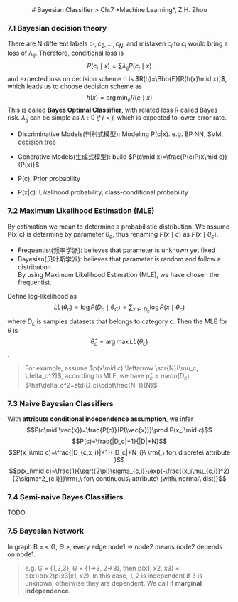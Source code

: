 <center>
# Bayesian Classifier
> Ch.7 *Machine Learning*, Z.H. Zhou
</center>  


### 7.1 Bayesian decision theory
There are N different labels $c_1, c_2, ..., c_N$, and mistaken $c_i$ to $c_j$ would bring a loss of $\lambda_{ij}$. Therefore, conditional loss is $$R(c_i\mid x)=\sum\lambda_{ij}P(c_j\mid x)$$
and expected loss on decision scheme h is $R(h)=\Bbb{E}[R(h(x)\mid x)]$, which leads us to choose decision scheme as $$h(x)=\arg\min_{c} R(c\mid x)$$ 
This is called **Bayes Optimal Classifier**, with related loss R called Bayes risk.  $\lambda_{ij}$ can be simple as $\lambda: 0\ if\ i = j$, which is expected to lower error rate.

>
- Discriminative Models(判别式模型): Modeling P(c|x). e.g. BP NN, SVM, decision tree
- Generative Models(生成式模型): build $P(c\mid x)=\frac{P(c)P(x\mid c)}{P(x)}$

- P(c): Prior probability
- P(x|c): Likelihood probability, class-conditional probability

### 7.2 Maximum Likelihood Estimation (MLE)
By estimation we mean to determine a probabilistic distribution. We assume P(x|c) is determine by parameter $\theta_c$, thus renaming $P(x\mid c)$ as $P(x\mid \theta_c)$. 
>
- Frequentist(频率学派): believes that parameter is unknown yet fixed
- Bayesian(贝叶斯学派): believes that parameter is random and follow a distribution  
By using Maximum Likelihood Estimation (MLE), we have chosen the frequentist.

Define log-likelihood as $$LL(\theta_c)=\log P(D_c\mid \theta_C) = \sum_{x\in D_c} \log P(x\mid \theta_c)$$
where $D_c$ is samples datasets that belongs to category c.
Then the MLE for $\theta$ is $$\hat\theta_c=\arg\max LL(\theta_c)$$.
>For example, assume $p(x\mid c) \leftarrow \scr{N}(\mu_c, \delta_c^2)$, according to MLE, we have $\hat\mu_c=mean(D_c)$, $\hat\delta_c^2=std(D_c)\cdot\frac{N-1}{N}$

### 7.3 Naive Bayesian Classifiers
With **attribute conditional independence assumption**, we infer 
$$P(c\mid \vec{x})=\frac{P(c)}{P(\vec{x})}\prod P(x_i\mid c)$$
$$P(c)=\frac{|D_c|+1}{|D|+N}$$
$$P(x_i\mid c)=\frac{|D_{c,x_i}|+1}{|D_c|+N_i}\ \rm{,\ for\ discrete\ attribute }$$
$$p(x_i\mid c)=\frac{1}{\sqrt{2\pi}\sigma_{c,i}}\exp(-\frac{(x_i\mu_{c,i})^2}{2\sigma^2_{c,i}})\rm{,\ for\ continuous\ attribute\ (with\ normal\ dist)}$$

### 7.4 Semi-naive Bayes Classifiers
TODO


### 7.5 Bayesian Network
In graph B = < G, $\Theta$ >, every edge node1 -> node2 means node2 depends on node1. 
> e.g. G = {1,2,3}, $\Theta$ = {1->3, 2->3}, then p(x1, x2, x3) = p(x1)p(x2)p(x3|x1, x2). In this case, 1, 2 is independent if 3 is unknown, otherwise they are dependent. We call it **marginal independence**.







